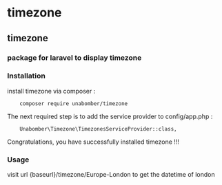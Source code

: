 # timezone



## timezone ##
### package for laravel to display timezone ### 
### Installation ###
 
install timezone via composer :
```
    composer require unabomber/timezone

```
 
The next required step is to add the service provider to config/app.php :
```
    Unabomber\Timezone\TimezonesServiceProvider::class,
```
 
Congratulations, you have successfully installed timezone !!!

 
### Usage ###
 
visit url {baseurl}/timezone/Europe-London to get the datetime of london
